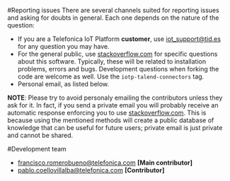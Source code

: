 #Reporting issues
There are several channels suited for reporting issues and asking for doubts in general. Each one depends on the nature of the question:

* If you are a Telefonica IoT Platform **customer**, use [iot_support@tid.es](mailto:iot_support@tid.es) for any question you may have.
* For the general public, use [stackoverflow.com](http://stackoverflow.com) for specific questions about this software. Typically, these will be related to installation problems, errors and bugs. Development questions when forking the code are welcome as well. Use the `iotp-talend-connectors` tag.
* Personal email, as listed below.

**NOTE**: Please try to avoid personaly emailing the contributors unless they ask for it. In fact, if you send a private email you will probably receive an automatic response enforcing you to use [stackoverflow.com](stackoverflow.com). This is because using the mentioned methods will create a public database of knowledge that can be useful for future users; private email is just private and cannot be shared.

#Development team
* [francisco.romerobueno@telefonica.com](mailto:francisco.romerobueno@telefonica.com) **[Main contributor]**
* [pablo.coellovillalba@telefonica.com](mailto:pablo.coellovillalba@telefonica.com) **[Contributor]**

